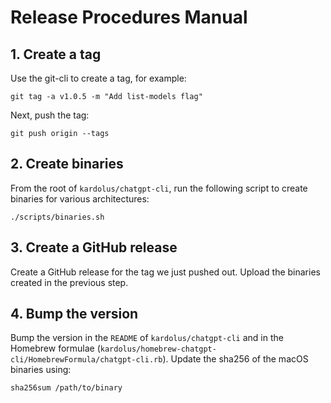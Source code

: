# Release Procedures Manual

## 1. Create a tag

Use the git-cli to create a tag, for example:

```shell
git tag -a v1.0.5 -m "Add list-models flag"
```

Next, push the tag:

```shell
git push origin --tags
```

## 2. Create binaries

From the root of `kardolus/chatgpt-cli`, run the following script to create binaries for various architectures:

```shell
./scripts/binaries.sh
```

## 3. Create a GitHub release

Create a GitHub release for the tag we just pushed out. Upload the binaries created in the previous step.

## 4. Bump the version

Bump the version in the `README` of `kardolus/chatgpt-cli` and in the Homebrew
formulae (`kardolus/homebrew-chatgpt-cli/HomebrewFormula/chatgpt-cli.rb`). Update the sha256 of the macOS binaries
using:

```shell
sha256sum /path/to/binary
```
